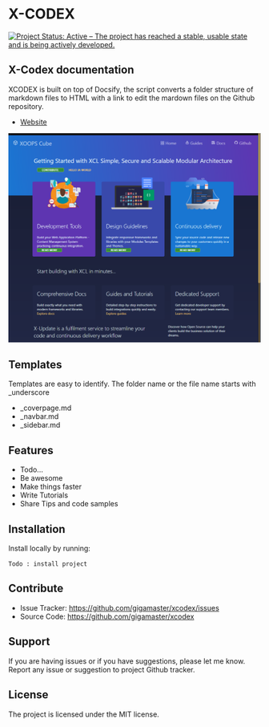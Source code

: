 # X-CODEX

[![Project Status: Active – The project has reached a stable, usable state and is being actively developed.](https://www.repostatus.org/badges/2.0.0/active.svg)](https://www.repostatus.org/#active)

## X-Codex documentation

XCODEX is built on top of Docsify, the script converts a folder structure of markdown files to HTML with a link to edit the mardown files on the Github repository.

+ [Website](https://gigamaster.github.io/xcodex// 'X-Codex English')


![X-Codex](https://github.com/gigamaster/xcodex/blob/master/_media/xcl-codemo-screenshot.png "XCODEX")


Templates
----
Templates are easy to identify. The folder name or the file name starts with _underscore

+ _coverpage.md
+ _navbar.md
+ _sidebar.md

Features
----

- Todo...
- Be awesome
- Make things faster
- Write Tutorials
- Share Tips and code samples

Installation
----

Install locally by running:

    Todo : install project

Contribute
----

- Issue Tracker: https://github.com/gigamaster/xcodex/issues
- Source Code: https://github.com/gigamaster/xcodex

Support
-------

If you are having issues or if you have suggestions, please let me know.
Report any issue or suggestion to project Github tracker.

License
----

The project is licensed under the MIT license.


